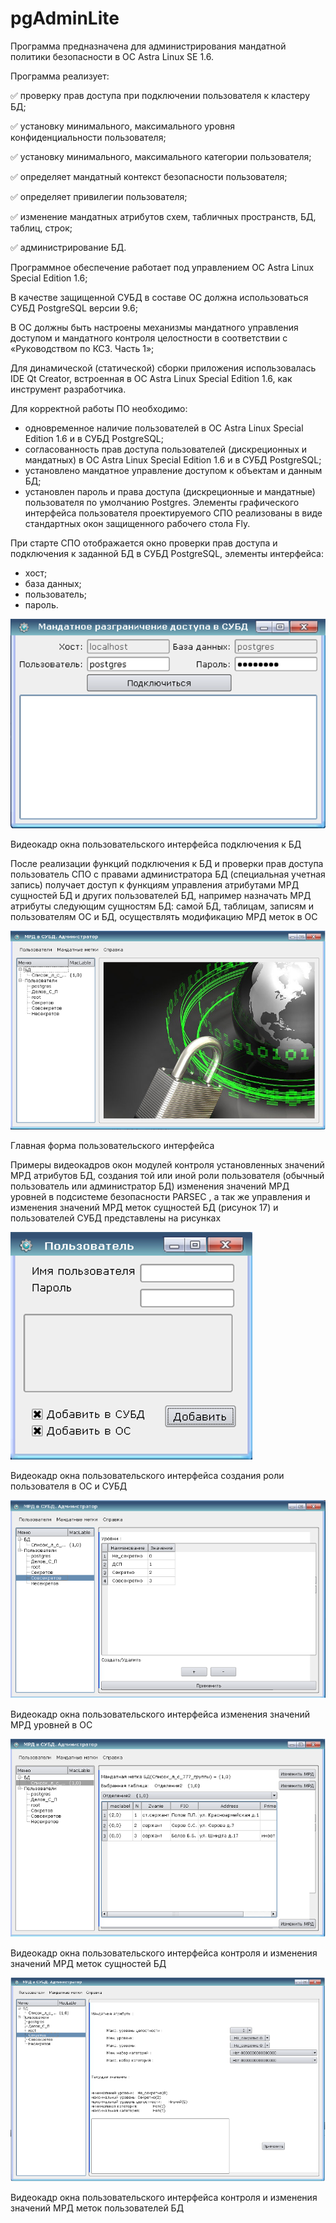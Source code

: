 # pgAdminLite

Программа предназначена для администрирования мандатной политики безопасности в ОС Astra Linux SE 1.6.

Программа реализует:

:white_check_mark: проверку прав доступа при подключении пользователя к кластеру БД;

:white_check_mark: установку минимального, максимального уровня конфиденциальности пользователя;

:white_check_mark: установку минимального, максимального категории пользователя;

:white_check_mark: определяет мандатный контекст безопасности пользователя;

:white_check_mark: определяет привилегии пользователя;

:white_check_mark: изменение мандатных атрибутов схем, табличных пространств, БД, таблиц, строк;

:white_check_mark: администрирование БД.

Программное обеспечение работает под управлением ОС Astra Linux Special Edition 1.6;

В качестве защищенной СУБД в составе ОС должна использоваться СУБД PostgreSQL версии 9.6;

В ОС должны быть настроены механизмы мандатного управления доступом и мандатного контроля целостности в соответствии с «Руководством по КСЗ. Часть 1»;

Для динамической (статической) сборки приложения использовалась IDE Qt Creator,  встроенная в ОС  Astra Linux Special Edition 1.6, как инструмент разработчика.

Для корректной работы ПО необходимо:
- одновременное наличие пользователей в ОС Astra Linux Special Edition 1.6 и в СУБД PostgreSQL;
- согласованность прав доступа пользователей (дискреционных и мандатных) в ОС Astra Linux Special Edition 1.6 и в СУБД PostgreSQL;
- установлено мандатное управление доступом к объектам и данным БД;
- установлен пароль и права доступа (дискреционные и мандатные) пользователя по умолчанию Postgres.
Элементы графического интерфейса пользователя проектируемого СПО реализованы в виде стандартных окон защищенного рабочего стола Fly.

При старте СПО отображается окно проверки прав доступа и подключения к заданной БД в СУБД PostgreSQL, элементы интерфейса:
- хост;
- база данных;
- пользователь;
- пароль.

![alt text](src/img1.png "Видеокадр окна пользовательского интерфейса подключения к БД")

Видеокадр окна пользовательского интерфейса подключения к БД

После реализации функций подключения к БД и проверки прав доступа пользователь СПО с правами администратора БД (специальная учетная запись) получает доступ к функциям управления атрибутами МРД сущностей БД и других пользователей БД, например назначать МРД атрибуты следующим сущностям БД: самой БД, таблицам, записям и пользователям ОС и БД, осуществлять модификацию МРД меток в ОС

![alt text](src/img2.png "Главная форма пользовательского интерфейса")

Главная форма пользовательского интерфейса

Примеры видеокадров окон модулей контроля установленных значений МРД атрибутов БД, создания той или иной роли пользователя (обычный пользователь или администратор БД) изменения значений МРД уровней в подсистеме безопасности PARSEC , а так же управления и изменения значений МРД меток сущностей БД (рисунок 17) и пользователей СУБД представлены на рисунках

![alt text](src/img3.png "Видеокадр окна пользовательского интерфейса создания роли пользователя в ОС и СУБД")

Видеокадр окна пользовательского интерфейса создания роли пользователя в ОС и СУБД

![alt text](src/img4.png "Видеокадр окна пользовательского интерфейса изменения значений МРД уровней в ОС")

Видеокадр окна пользовательского интерфейса изменения значений МРД уровней в ОС

![alt text](src/img5.png "Видеокадр окна пользовательского интерфейса контроля и изменения значений МРД меток сущностей БД")

Видеокадр окна пользовательского интерфейса контроля и изменения значений МРД меток сущностей БД

![alt text](src/img6.png "Видеокадр окна пользовательского интерфейса контроля и изменения значений МРД меток пользователей БД")

Видеокадр окна пользовательского интерфейса контроля и изменения значений МРД меток пользователей БД


